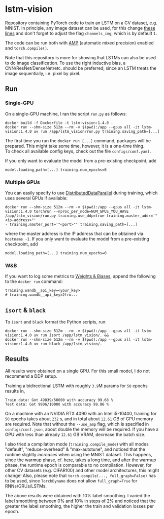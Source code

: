 # lstm-vision
Repository containing PyTorch code to train an LSTM on a CV dataset, e.g. MNIST. In principle, any image dataset can be used, for this change [these lines](https://github.com/ImahnShekhzadeh/lstm-vision/blob/main/mnist-lstm/functions.py#L73-L95) and don't forget to adjust the flag `channels_img`, which is by default `1`.

The code can be run both with [AMP](https://pytorch.org/docs/stable/amp.html) (automatic mixed precision) enabled and `torch.compile()`.

Note that this repository is more for showing that LSTMs can also be used to do image classification. To use the right inductive bias, a CNN/ResNet/DenseNet/etc. should be preferred, since an LSTM treats the image sequentially, i.e. pixel by pixel.

## Run

### Single-GPU
On a single-GPU machine, I ran the script `run.py` as follows:
```
docker build -f Dockerfile -t lstm-vision:1.4.0 .
docker run --shm-size 512m --rm -v $(pwd):/app --gpus all -it lstm-vision:1.4.0 uv run /app/lstm_vision/run.py training.saving_path=[...]
```
The first time you run the `docker run [...]` command, packages will be prepared. This might take some time, however, it is a one-time thing.\
To check all available config keys, check out the file `configs/conf.yaml`.

If you only want to evaluate the model from a pre-existing checkpoint, add
```
model.loading_path=[...] training.num_epochs=0
```

### Multiple GPUs
You can easily specify to use [DistributedDataParallel](https://pytorch.org/docs/stable/generated/torch.nn.parallel.DistributedDataParallel.html) during training, which uses several GPUs if available:
```
docker run --shm-size 512m --rm -v $(pwd):/app --gpus all -it lstm-vision:1.4.0 torchrun --nproc_per_node=NUM_GPUS_YOU_HAVE /app/lstm_vision/run.py training.use_ddp=true training.master_addr='"<ip-address>"'
- training.master_port='"<port>"' training.saving_path=[...]
```
where the master address is the IP address that can be obtained via `hostname -I`. If you only want to evaluate the model from a pre-existing checkpoint, add
```
model.loading_path=[...] training.num_epochs=0
```

### W&B
If you want to log some metrics to [Weights & Biases](https://wandb.ai/), append the following to the `docker run` command:
```
training.wandb__api_key=<your_key>
# training.wandb__api_key=2fru...
```

## `isort` \& `black`
To `isort` and `black` format the Python scripts, run
```Docker
docker run --shm-size 512m --rm -v $(pwd):/app --gpus all -it lstm-vision:1.4.0 uv run isort /app/lstm_vision/. &&
docker run --shm-size 512m --rm -v $(pwd):/app --gpus all -it lstm-vision:1.4.0 uv run black /app/lstm_vision/.
```

## Results

All results were obtained on a single GPU. For this small model, I do not recommend a DDP setup.

Training a bidirectional LSTM with roughly `3.9`M params for `50` epochs results in,
```
Train data: Got 49839/50000 with accuracy 99.68 %
Test data: Got 9906/10000 with accuracy 99.06 %
```
On a machine with an NVIDIA RTX 4090 with an Intel i5-10400, training for `50` epochs takes about `232` s, and in total about `12.61` GB of GPU memory are required. Note that without the `--use_amp` flag, which is specified in `configs/conf.json`, about double the memory will be required. If you have a GPU with less than already `12.61` GB VRAM, decrease the batch size.

I also tried a compilation mode (`training.compile_mode`) with all modes "default", "reduce-overhead" & "max-autotune", and noticed that the runtime slightly _increases_ when using the MNIST dataset. This happens, since the warmup phase, cf. [here](https://pytorch.org/tutorials/intermediate/torch_compile_tutorial.html), takes a long time, and after the warmup phase, the runtime epoch is comparable to no compilation. However, for other CV datasets (e.g. CIFAR100) and other model architectures, this might change! Also, please note that `torch.compile(..., full_graph=False)` has to be used, since `TorchDynamo` does not allow `full_graph=True` for RNNs/GRUs/LSTMs.

The above results were obtained with $10 \%$ label smoothing. I varied the label smoothing between $0 \%$ and $10 \%$ in steps of $2 \%$ and noticed that the greater the label smoothing, the higher the train and validation losses per epoch.
